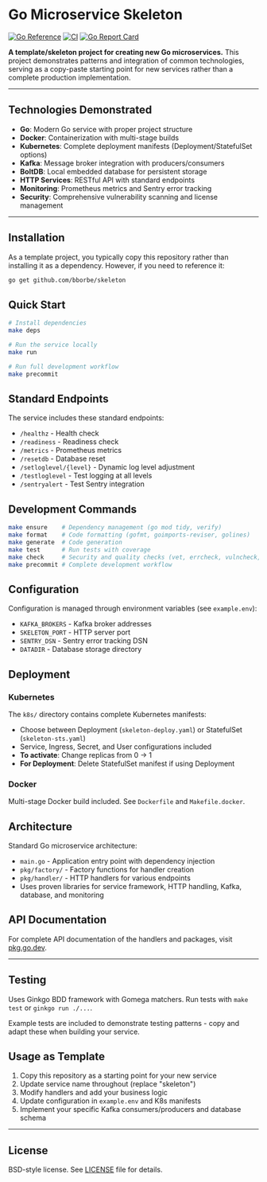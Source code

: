 # Go Microservice Skeleton

[![Go Reference](https://pkg.go.dev/badge/github.com/bborbe/skeleton.svg)](https://pkg.go.dev/github.com/bborbe/skeleton)
[![CI](https://github.com/bborbe/skeleton/actions/workflows/ci.yml/badge.svg)](https://github.com/bborbe/skeleton/actions/workflows/ci.yml)
[![Go Report Card](https://goreportcard.com/badge/github.com/bborbe/skeleton)](https://goreportcard.com/report/github.com/bborbe/skeleton)

**A template/skeleton project for creating new Go microservices.** This project demonstrates patterns and integration of common technologies, serving as a copy-paste starting point for new services rather than a complete production implementation.

---

## Technologies Demonstrated

- **Go**: Modern Go service with proper project structure
- **Docker**: Containerization with multi-stage builds
- **Kubernetes**: Complete deployment manifests (Deployment/StatefulSet options)
- **Kafka**: Message broker integration with producers/consumers
- **BoltDB**: Local embedded database for persistent storage
- **HTTP Services**: RESTful API with standard endpoints
- **Monitoring**: Prometheus metrics and Sentry error tracking
- **Security**: Comprehensive vulnerability scanning and license management

---

## Installation

As a template project, you typically copy this repository rather than installing it as a dependency. However, if you need to reference it:

```bash
go get github.com/bborbe/skeleton
```

## Quick Start

```bash
# Install dependencies
make deps

# Run the service locally
make run

# Run full development workflow
make precommit
```

## Standard Endpoints

The service includes these standard endpoints:
- `/healthz` - Health check
- `/readiness` - Readiness check
- `/metrics` - Prometheus metrics
- `/resetdb` - Database reset
- `/setloglevel/{level}` - Dynamic log level adjustment
- `/testloglevel` - Test logging at all levels
- `/sentryalert` - Test Sentry integration

## Development Commands

```bash
make ensure    # Dependency management (go mod tidy, verify)
make format    # Code formatting (gofmt, goimports-reviser, golines)
make generate  # Code generation
make test      # Run tests with coverage
make check     # Security and quality checks (vet, errcheck, vulncheck, osv-scanner, trivy)
make precommit # Complete development workflow
```

## Configuration

Configuration is managed through environment variables (see `example.env`):
- `KAFKA_BROKERS` - Kafka broker addresses
- `SKELETON_PORT` - HTTP server port
- `SENTRY_DSN` - Sentry error tracking DSN
- `DATADIR` - Database storage directory

## Deployment

### Kubernetes
The `k8s/` directory contains complete Kubernetes manifests:
- Choose between Deployment (`skeleton-deploy.yaml`) or StatefulSet (`skeleton-sts.yaml`)
- Service, Ingress, Secret, and User configurations included
- **To activate**: Change replicas from 0 → 1
- **For Deployment**: Delete StatefulSet manifest if using Deployment

### Docker
Multi-stage Docker build included. See `Dockerfile` and `Makefile.docker`.

## Architecture

Standard Go microservice architecture:
- `main.go` - Application entry point with dependency injection
- `pkg/factory/` - Factory functions for handler creation
- `pkg/handler/` - HTTP handlers for various endpoints
- Uses proven libraries for service framework, HTTP handling, Kafka, database, and monitoring

## API Documentation

For complete API documentation of the handlers and packages, visit [pkg.go.dev](https://pkg.go.dev/github.com/bborbe/skeleton).

---

## Testing

Uses Ginkgo BDD framework with Gomega matchers. Run tests with `make test` or `ginkgo run ./...`.

Example tests are included to demonstrate testing patterns - copy and adapt these when building your service.

## Usage as Template

1. Copy this repository as a starting point for your new service
2. Update service name throughout (replace "skeleton")
3. Modify handlers and add your business logic
4. Update configuration in `example.env` and K8s manifests
5. Implement your specific Kafka consumers/producers and database schema

---

## License

BSD-style license. See [LICENSE](LICENSE) file for details.
